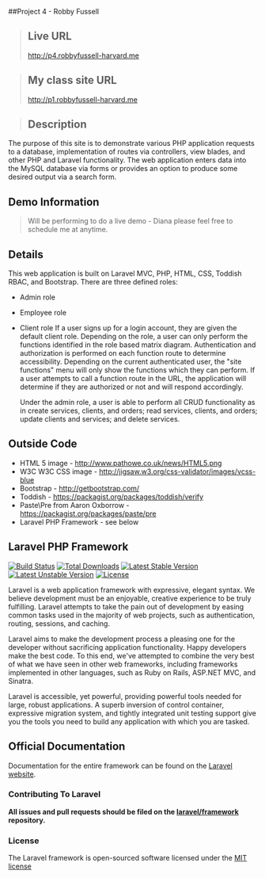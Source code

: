 ##Project 4 - Robby Fussell
>## Live URL
><http://p4.robbyfussell-harvard.me>

>## My class site URL
><http://p1.robbyfussell-harvard.me>

>## Description
The purpose of this site is to demonstrate various PHP application requests to a database, implementation of routes via controllers, view blades, and other PHP and Laravel functionality. The web application enters data into the MySQL database via forms or provides an option to produce some desired output via a search form.


## Demo Information
>    Will be performing to do a live demo - Diana please feel free to schedule me at anytime.

## Details
   This web application is built on Laravel MVC, PHP, HTML, CSS, Toddish RBAC, and Bootstrap.
   There are three defined roles:
- Admin role
- Employee role
- Client role
If a user signs up for a login account, they are given the default client role. Depending on the role, a user can only perform the functions identified in the role based matrix diagram. Authentication and authorization is performed on each function route to determine accessibility. Depending on the current authenticated user, the "site functions" menu will only show the functions which they can perform. If a user attempts to call a function route in the URL, the application will determine if they are authorized or not and will respond accordingly.

   Under the admin role, a user is able to perform all CRUD functionality as in create services, clients, and orders; read services, clients, and orders; update clients and services; and delete services.

## Outside Code
- HTML 5 image - <http://www.pathowe.co.uk/news/HTML5.png>
- W3C W3C CSS image - <http://jigsaw.w3.org/css-validator/images/vcss-blue>
- Bootstrap - <http://getbootstrap.com/>
- Toddish - <https://packagist.org/packages/toddish/verify>
- Paste\Pre from Aaron Oxborrow - <https://packagist.org/packages/paste/pre>
- Laravel PHP Framework - see below

## Laravel PHP Framework

[![Build Status](https://travis-ci.org/laravel/framework.svg)](https://travis-ci.org/laravel/framework)
[![Total Downloads](https://poser.pugx.org/laravel/framework/downloads.svg)](https://packagist.org/packages/laravel/framework)
[![Latest Stable Version](https://poser.pugx.org/laravel/framework/v/stable.svg)](https://packagist.org/packages/laravel/framework)
[![Latest Unstable Version](https://poser.pugx.org/laravel/framework/v/unstable.svg)](https://packagist.org/packages/laravel/framework)
[![License](https://poser.pugx.org/laravel/framework/license.svg)](https://packagist.org/packages/laravel/framework)

Laravel is a web application framework with expressive, elegant syntax. We believe development must be an enjoyable, creative experience to be truly fulfilling. Laravel attempts to take the pain out of development by easing common tasks used in the majority of web projects, such as authentication, routing, sessions, and caching.

Laravel aims to make the development process a pleasing one for the developer without sacrificing application functionality. Happy developers make the best code. To this end, we've attempted to combine the very best of what we have seen in other web frameworks, including frameworks implemented in other languages, such as Ruby on Rails, ASP.NET MVC, and Sinatra.

Laravel is accessible, yet powerful, providing powerful tools needed for large, robust applications. A superb inversion of control container, expressive migration system, and tightly integrated unit testing support give you the tools you need to build any application with which you are tasked.

## Official Documentation

Documentation for the entire framework can be found on the [Laravel website](http://laravel.com/docs).

### Contributing To Laravel

**All issues and pull requests should be filed on the [laravel/framework](http://github.com/laravel/framework) repository.**

### License

The Laravel framework is open-sourced software licensed under the [MIT license](http://opensource.org/licenses/MIT)
